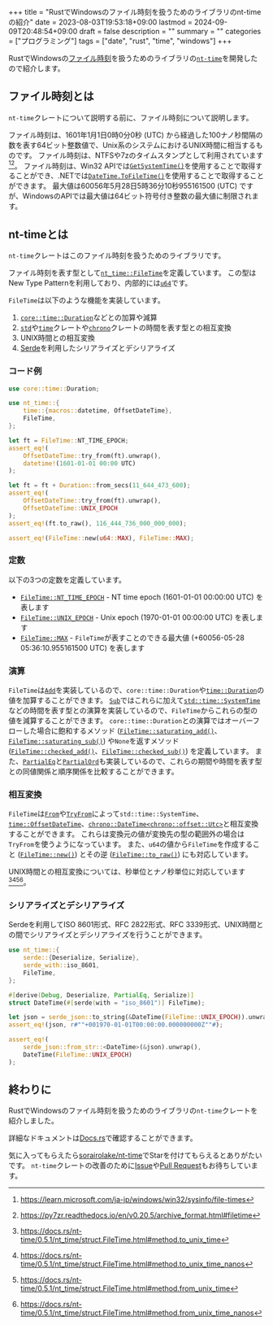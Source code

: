 +++
title = "RustでWindowsのファイル時刻を扱うためのライブラリのnt-timeの紹介"
date = 2023-08-03T19:53:18+09:00
lastmod = 2024-09-09T20:48:54+09:00
draft = false
description = ""
summary = ""
categories = ["プログラミング"]
tags = ["date", "rust", "time", "windows"]
+++

RustでWindowsの[ファイル時刻](https://learn.microsoft.com/ja-jp/windows/win32/sysinfo/file-times)を扱うためのライブラリの[`nt-time`](https://crates.io/crates/nt-time)を開発したので紹介します。

## ファイル時刻とは

`nt-time`クレートについて説明する前に、ファイル時刻について説明します。

ファイル時刻は、1601年1月1日0時0分0秒 (UTC) から経過した100ナノ秒間隔の数を表す64ビット整数値で、Unix系のシステムにおけるUNIX時間に相当するものです。
ファイル時刻は、NTFSや7zのタイムスタンプとして利用されています[^1][^2]。
ファイル時刻は、Win32 APIでは[`GetSystemTime()`](https://learn.microsoft.com/ja-jp/windows/win32/api/sysinfoapi/nf-sysinfoapi-getsystemtime)を使用することで取得することができ、.NETでは[`DateTime.ToFileTime()`](https://learn.microsoft.com/ja-jp/dotnet/api/system.datetime.tofiletime)を使用することで取得することができます。
最大値は60056年5月28日5時36分10秒955161500 (UTC) ですが、WindowsのAPIでは最大値は64ビット符号付き整数の最大値に制限されます。

## nt-timeとは

`nt-time`クレートはこのファイル時刻を扱うためのライブラリです。

ファイル時刻を表す型として[`nt_time::FileTime`](https://docs.rs/nt-time/0.5.1/nt_time/struct.FileTime.html)を定義しています。
この型はNew Type Patternを利用しており、内部的には[`u64`](https://doc.rust-lang.org/core/primitive.u64.html)です。

`FileTime`は以下のような機能を実装しています。

1.  [`core::time::Duration`](https://doc.rust-lang.org/core/time/struct.Duration.html)などとの加算や減算
2.  [`std`](https://doc.rust-lang.org/std/index.html)や[`time`](https://crates.io/crates/time)クレートや[`chrono`](https://crates.io/crates/chrono)クレートの時間を表す型との相互変換
3.  UNIX時間との相互変換
4.  [Serde](https://serde.rs/)を利用したシリアライズとデシリアライズ

### コード例

```rs
use core::time::Duration;

use nt_time::{
    time::{macros::datetime, OffsetDateTime},
    FileTime,
};

let ft = FileTime::NT_TIME_EPOCH;
assert_eq!(
    OffsetDateTime::try_from(ft).unwrap(),
    datetime!(1601-01-01 00:00 UTC)
);

let ft = ft + Duration::from_secs(11_644_473_600);
assert_eq!(
    OffsetDateTime::try_from(ft).unwrap(),
    OffsetDateTime::UNIX_EPOCH
);
assert_eq!(ft.to_raw(), 116_444_736_000_000_000);

assert_eq!(FileTime::new(u64::MAX), FileTime::MAX);
```

### 定数

以下の3つの定数を定義しています。

- [`FileTime::NT_TIME_EPOCH`](https://docs.rs/nt-time/0.5.1/nt_time/struct.FileTime.html#associatedconstant.NT_TIME_EPOCH) - NT time epoch (1601-01-01 00:00:00 UTC) を表します
- [`FileTime::UNIX_EPOCH`](https://docs.rs/nt-time/0.5.1/nt_time/struct.FileTime.html#associatedconstant.UNIX_EPOCH) - Unix epoch (1970-01-01 00:00:00 UTC) を表します
- [`FileTime::MAX`](https://docs.rs/nt-time/0.5.1/nt_time/struct.FileTime.html#associatedconstant.MAX) - `FileTime`が表すことのできる最大値 (+60056-05-28 05:36:10.955161500 UTC) を表します

### 演算

`FileTime`は[`Add`](https://doc.rust-lang.org/core/ops/trait.Add.html)を実装しているので、`core::time::Duration`や[`time::Duration`](https://docs.rs/time/0.3.23/time/struct.Duration.html)の値を加算することができます。
[`Sub`](https://doc.rust-lang.org/core/ops/trait.Sub.html)ではこれらに加えて[`std::time::SystemTime`](https://doc.rust-lang.org/std/time/struct.SystemTime.html)などの時間を表す型との演算を実装しているので、`FileTime`からこれらの型の値を減算することができます。
`core::time::Duration`との演算ではオーバーフローした場合に飽和するメソッド ([`FileTime::saturating_add()`](https://docs.rs/nt-time/0.5.1/nt_time/struct.FileTime.html#method.saturating_add)、[`FileTime::saturating_sub()`](https://docs.rs/nt-time/0.5.1/nt_time/struct.FileTime.html#method.saturating_sub)) や`None`を返すメソッド ([`FileTime::checked_add()`](https://docs.rs/nt-time/0.5.1/nt_time/struct.FileTime.html#method.checked_add)、[`FileTime::checked_sub()`](https://docs.rs/nt-time/0.5.1/nt_time/struct.FileTime.html#method.checked_sub)) を定義しています。
また、[`PartialEq`](https://doc.rust-lang.org/core/cmp/trait.PartialEq.html)と[`PartialOrd`](https://doc.rust-lang.org/core/cmp/trait.PartialOrd.html)も実装しているので、これらの期間や時間を表す型との同値関係と順序関係を比較することができます。

### 相互変換

`FileTime`は[`From`](https://doc.rust-lang.org/core/convert/trait.From.html)や[`TryFrom`](https://doc.rust-lang.org/core/convert/trait.TryFrom.html)によって`std::time::SystemTime`、[`time::OffsetDateTime`](https://docs.rs/time/0.3.23/time/struct.OffsetDateTime.html)、[`chrono::DateTime<chrono::offset::Utc>`](https://docs.rs/chrono/0.4.26/chrono/struct.DateTime.html)と相互変換することができます。
これらは変換元の値が変換先の型の範囲外の場合は`TryFrom`を使うようになっています。
また、`u64`の値から`FileTime`を作成すること ([`FileTime::new()`](https://docs.rs/nt-time/0.5.1/nt_time/struct.FileTime.html#method.new)) とその逆 ([`FileTime::to_raw()`](https://docs.rs/nt-time/0.5.1/nt_time/struct.FileTime.html#method.to_raw)) にも対応しています。

UNIX時間との相互変換については、秒単位とナノ秒単位に対応しています[^3][^4][^5][^6]。

### シリアライズとデシリアライズ

Serdeを利用してISO 8601形式、RFC 2822形式、RFC 3339形式、UNIX時間との間でシリアライズとデシリアライズを行うことができます。

```rs
use nt_time::{
    serde::{Deserialize, Serialize},
    serde_with::iso_8601,
    FileTime,
};

#[derive(Debug, Deserialize, PartialEq, Serialize)]
struct DateTime(#[serde(with = "iso_8601")] FileTime);

let json = serde_json::to_string(&DateTime(FileTime::UNIX_EPOCH)).unwrap();
assert_eq!(json, r#""+001970-01-01T00:00:00.000000000Z""#);

assert_eq!(
    serde_json::from_str::<DateTime>(&json).unwrap(),
    DateTime(FileTime::UNIX_EPOCH)
);
```

## 終わりに

RustでWindowsのファイル時刻を扱うためのライブラリの`nt-time`クレートを紹介しました。

詳細なドキュメントは[Docs.rs](https://docs.rs/nt-time)で確認することができます。

気に入ってもらえたら[sorairolake/nt-time](https://github.com/sorairolake/nt-time)でStarを付けてもらえるとありがたいです。
`nt-time`クレートの改善のために[Issue](https://github.com/sorairolake/nt-time/issues)や[Pull Request](https://github.com/sorairolake/nt-time/pulls)もお待ちしています。

[^1]: <https://learn.microsoft.com/ja-jp/windows/win32/sysinfo/file-times>

[^2]: <https://py7zr.readthedocs.io/en/v0.20.5/archive_format.html#filetime>

[^3]: <https://docs.rs/nt-time/0.5.1/nt_time/struct.FileTime.html#method.to_unix_time>

[^4]: <https://docs.rs/nt-time/0.5.1/nt_time/struct.FileTime.html#method.to_unix_time_nanos>

[^5]: <https://docs.rs/nt-time/0.5.1/nt_time/struct.FileTime.html#method.from_unix_time>

[^6]: <https://docs.rs/nt-time/0.5.1/nt_time/struct.FileTime.html#method.from_unix_time_nanos>
